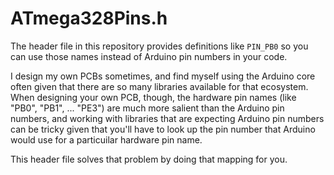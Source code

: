 # ATmega328Pins.h

The header file in this repository provides definitions like `PIN_PB0` so you can use those names instead of Arduino pin numbers in your code.

I design my own PCBs sometimes, and find myself using the Arduino core often given that there are so many libraries available for that ecosystem.  When designing your own PCB, though, the hardware pin names (like "PB0", "PB1", ... "PE3") are much more salient than the Arduino pin numbers, and working with libraries that are expecting Arduino pin numbers can be tricky given that you'll have to look up the pin number that Arduino would use for a particuilar hardware pin name.

This header file solves that problem by doing that mapping for you.
